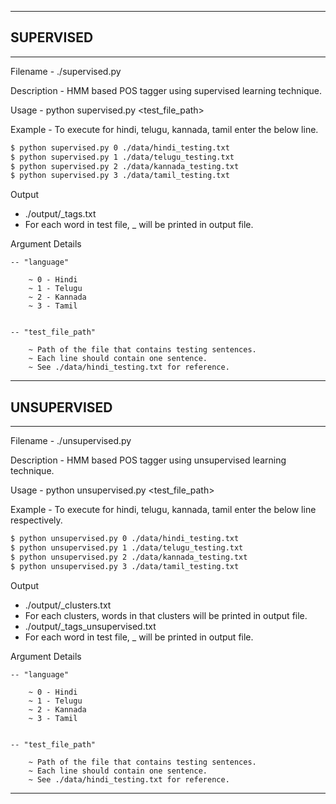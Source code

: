 
---
## SUPERVISED
---

Filename - ./supervised.py

Description - HMM based POS tagger using supervised learning technique.

Usage - python supervised.py <language> <test_file_path>

Example - To execute for hindi, telugu, kannada, tamil enter the below line.

```bash
$ python supervised.py 0 ./data/hindi_testing.txt
$ python supervised.py 1 ./data/telugu_testing.txt
$ python supervised.py 2 ./data/kannada_testing.txt
$ python supervised.py 3 ./data/tamil_testing.txt
```

Output
- ./output/<language>_tags.txt
- For each word in test file, <word>_<tag> will be printed in output file.

Argument Details

    -- "language"

        ~ 0 - Hindi
        ~ 1 - Telugu
        ~ 2 - Kannada
        ~ 3 - Tamil


    -- "test_file_path"

        ~ Path of the file that contains testing sentences.
        ~ Each line should contain one sentence.
        ~ See ./data/hindi_testing.txt for reference.


--------------------------------------------------------------------------

## UNSUPERVISED
--------------------------------------------------------------------------

Filename - ./unsupervised.py

Description - HMM based POS tagger using unsupervised learning technique.

Usage - python unsupervised.py <language> <test_file_path>

Example - To execute for hindi, telugu, kannada, tamil enter the below line respectively.

```bash
$ python unsupervised.py 0 ./data/hindi_testing.txt
$ python unsupervised.py 1 ./data/telugu_testing.txt
$ python unsupervised.py 2 ./data/kannada_testing.txt
$ python unsupervised.py 3 ./data/tamil_testing.txt
```
Output
- ./output/<language>_clusters.txt
- For each clusters, words in that clusters will be printed in output file.
- ./output/<language>_tags_unsupervised.txt
- For each word in test file, <word>_<tag> will be printed in output file.

Argument Details

    -- "language"

        ~ 0 - Hindi
        ~ 1 - Telugu
        ~ 2 - Kannada
        ~ 3 - Tamil


    -- "test_file_path"

        ~ Path of the file that contains testing sentences.
        ~ Each line should contain one sentence.
        ~ See ./data/hindi_testing.txt for reference.

---
